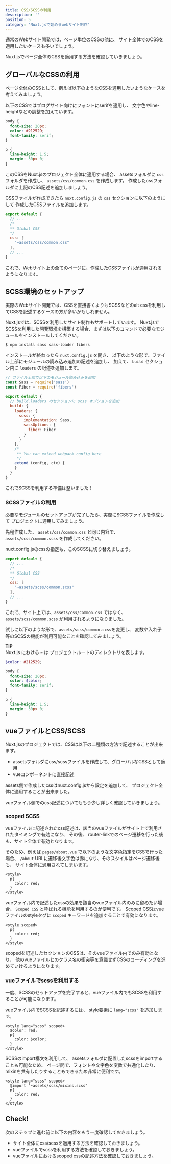 ```yaml
---
title: CSS/SCSSの利用
description: ''
position: 5
category: 'Nuxt.jsで始めるwebサイト制作'
---
```

通常のWebサイト開発では、ページ単位のCSSの他に、
サイト全体でのCSSを適用したいケースも多いでしょう。

Nuxt.jsでページ全体のCSSを適用する方法を確認していきましょう。

## グローバルなCSSの利用

ページ全体のCSSとして、例えば以下のようなCSSを適用したいようなケースを考えてみましょう。

以下のCSSではブログサイト向けにフォントにserifを適用し、
文字色やline-heightなどの調整を加えています。

```css
body {
  font-size: 20px;
  color: #212529;
  font-family: serif;
}

p {
  line-height: 1.5;
  margin: 30px 0;
}
```

このCSSをNuxt.jsのプロジェクト全体に適用する場合、
assetsフォルダに `css` フォルダを作成し、 `assets/css/common.css` を作成します。
作成したcssフォルダに上記のCSS記述を追加しましょう。

CSSファイルが作成できたら `nuxt.config.js` の `css` セクションに以下のようにして
作成したCSSファイルを追加します。

```js
export default {
  // ...
  /*
  ** Global CSS
  */
  css: [
    "~assets/css/common.css"
  ],
  // ...
}
```

これで、Webサイト上の全てのページに、作成したCSSファイルが適用されるようになります。

## SCSS環境のセットアップ

実際のWebサイト開発では、CSSを直接書くよりもSCSSなどのalt cssを利用してCSSを記述するケースの方が多いかもしれません。

Nuxt.jsでは、SCSSを利用したサイト制作もサポートしています。
Nuxt.jsでSCSSを利用した開発環境を構築する場合、まずは以下のコマンドで必要なモジュールをインストールしてください。

```bash
$ npm install sass sass-loader fibers
```

インストールが終わったら `nuxt.config.js` を開き、
以下のような形で、ファイル上部にモジュールの読み込み追加の記述を追加し、
加えて、 `build` セクション内に `loaders` の記述を追加します。

```js
// ファイル上部で以下のモジュール読み込みを追加
const Sass = require('sass')
const Fiber = require('fibers')

export default {
  // build.loaders のセクションに scss オプションを追加
  build: {
    loaders: {
      scss: {
        implementation: Sass,
        sassOptions: {
          fiber: Fiber
        }
      }
    },
    /*
     ** You can extend webpack config here
     */
    extend (config, ctx) {
    }
  }
}
```

これでSCSSを利用する準備は整いました！

### SCSSファイルの利用

必要なモジュールのセットアップが完了したら、実際にSCSSファイルを作成して
プロジェクトに適用してみましょう。

先程作成した、 `assets/css/common.css` と同じ内容で、
`assets/scss/common.scss` を作成してください。

nuxt.config.jsのcssの指定も、このSCSSに切り替えましょう。

```js
export default {
  // ...
  /*
  ** Global CSS
  */
  css: [
    "~assets/scss/common.scss"
  ],
  // ...
}
```


これで、サイト上では、`assets/css/common.css` ではなく、
`assets/scss/common.scss` が利用されるようになりました。

試しに以下のような形で、`assets/scss/common.scss`を変更し、
変数や入れ子等のSCSSの機能が利用可能なことを確認してみましょう。

<alert>

**TIP**  
Nuxt.js における `~` は プロジェクトルートのディレクトリを表します。

</alert>

```scss
$color: #212529;

body {
  font-size: 20px;
  color: $color;
  font-family: serif;
}

p {
  line-height: 1.5;
  margin: 30px 0;
}

```

## vueファイルとCSS/SCSS

Nuxt.jsのプロジェクトでは、CSSは以下の二種類の方法で記述することが出来ます。

- assetsフォルダにcss/scssファイルを作成して、グローバルなCSSとして適用
- vueコンポーネントに直接記述

assets側で作成したcssはnuxt.config.jsから設定を追加して、
プロジェクト全体に適用することが出来ました。

vueファイル側でのcss記述についてももう少し詳しく確認していきましょう。

### scoped SCSS

vueファイルに記述されたcss記述は、該当のvueファイルがサイト上で利用されたタイミングで有効になり、
その後、 router-linkでのページ遷移を行った後も、サイト全体で有効となります。

そのため、例えば `pages/about.vue` で以下のような文字色指定をCSSで行った場合、
`/about` URLに遷移後文字色は赤になり、そのスタイルはページ遷移後も、
サイト全体に適用されてしまいます。

```vue
<style>
  p{
    color: red;
  }
</style>
```

vueファイル内で記述したcssの効果を該当のvueファイル内のみに留めたい場合、
`Scoped CSS` と呼ばれる機能を利用するのが便利です。
Scoped CSSはvueファイルのstyleタグに `scoped` キーワードを追加することで有効になります。

```vue
<style scoped>
  p{
    color: red;
  }
</style>
```

scopedを記述したセクションのCSSは、そのvueファイル内でのみ有効となり、
他のvueファイルとのクラス名の衝突等を意識せずCSSのコーディングを進めていけるようになります。

### vueファイルでscssを利用する

一度、SCSSのセットアップを完了すると、vueファイル内でもSCSSを利用することが可能になります。

vueファイル内でSCSSを記述するには、
style要素に `lang="scss"` を追加します。

```vue
<style lang="scss" scoped>
  $color: red;
  p{
    color: $color;
  }
</style>
```

SCSSのimport構文を利用して、
assetsフォルダに配置したscssをimportすることも可能なため、
ページ間で、フォントや文字色を変数で共通化したり、
mixinを共有したりすることもできるため非常に便利です。

```vue
<style lang="scss" scoped>
  @import "~assets/scss/mixins.scss"
  p{
    color: red;
  }
</style>
```

## Check! 

次のステップに進む前に以下の内容をもう一度確認しておきましょう。

- サイト全体にcss/scssを適用する方法を確認しておきましょう。
- vueファイルでscssを利用する方法を確認しておきましょう。
- vueファイルにおけるscoped cssの記述方法を確認しておきましょう。

